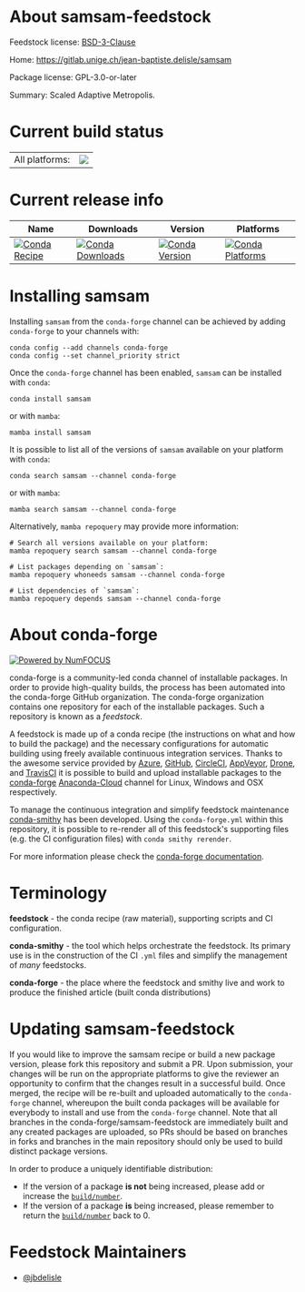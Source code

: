 About samsam-feedstock
======================

Feedstock license: [BSD-3-Clause](https://github.com/conda-forge/samsam-feedstock/blob/main/LICENSE.txt)

Home: https://gitlab.unige.ch/jean-baptiste.delisle/samsam

Package license: GPL-3.0-or-later

Summary: Scaled Adaptive Metropolis.

Current build status
====================


<table><tr><td>All platforms:</td>
    <td>
      <a href="https://dev.azure.com/conda-forge/feedstock-builds/_build/latest?definitionId=13583&branchName=main">
        <img src="https://dev.azure.com/conda-forge/feedstock-builds/_apis/build/status/samsam-feedstock?branchName=main">
      </a>
    </td>
  </tr>
</table>

Current release info
====================

| Name | Downloads | Version | Platforms |
| --- | --- | --- | --- |
| [![Conda Recipe](https://img.shields.io/badge/recipe-samsam-green.svg)](https://anaconda.org/conda-forge/samsam) | [![Conda Downloads](https://img.shields.io/conda/dn/conda-forge/samsam.svg)](https://anaconda.org/conda-forge/samsam) | [![Conda Version](https://img.shields.io/conda/vn/conda-forge/samsam.svg)](https://anaconda.org/conda-forge/samsam) | [![Conda Platforms](https://img.shields.io/conda/pn/conda-forge/samsam.svg)](https://anaconda.org/conda-forge/samsam) |

Installing samsam
=================

Installing `samsam` from the `conda-forge` channel can be achieved by adding `conda-forge` to your channels with:

```
conda config --add channels conda-forge
conda config --set channel_priority strict
```

Once the `conda-forge` channel has been enabled, `samsam` can be installed with `conda`:

```
conda install samsam
```

or with `mamba`:

```
mamba install samsam
```

It is possible to list all of the versions of `samsam` available on your platform with `conda`:

```
conda search samsam --channel conda-forge
```

or with `mamba`:

```
mamba search samsam --channel conda-forge
```

Alternatively, `mamba repoquery` may provide more information:

```
# Search all versions available on your platform:
mamba repoquery search samsam --channel conda-forge

# List packages depending on `samsam`:
mamba repoquery whoneeds samsam --channel conda-forge

# List dependencies of `samsam`:
mamba repoquery depends samsam --channel conda-forge
```


About conda-forge
=================

[![Powered by
NumFOCUS](https://img.shields.io/badge/powered%20by-NumFOCUS-orange.svg?style=flat&colorA=E1523D&colorB=007D8A)](https://numfocus.org)

conda-forge is a community-led conda channel of installable packages.
In order to provide high-quality builds, the process has been automated into the
conda-forge GitHub organization. The conda-forge organization contains one repository
for each of the installable packages. Such a repository is known as a *feedstock*.

A feedstock is made up of a conda recipe (the instructions on what and how to build
the package) and the necessary configurations for automatic building using freely
available continuous integration services. Thanks to the awesome service provided by
[Azure](https://azure.microsoft.com/en-us/services/devops/), [GitHub](https://github.com/),
[CircleCI](https://circleci.com/), [AppVeyor](https://www.appveyor.com/),
[Drone](https://cloud.drone.io/welcome), and [TravisCI](https://travis-ci.com/)
it is possible to build and upload installable packages to the
[conda-forge](https://anaconda.org/conda-forge) [Anaconda-Cloud](https://anaconda.org/)
channel for Linux, Windows and OSX respectively.

To manage the continuous integration and simplify feedstock maintenance
[conda-smithy](https://github.com/conda-forge/conda-smithy) has been developed.
Using the ``conda-forge.yml`` within this repository, it is possible to re-render all of
this feedstock's supporting files (e.g. the CI configuration files) with ``conda smithy rerender``.

For more information please check the [conda-forge documentation](https://conda-forge.org/docs/).

Terminology
===========

**feedstock** - the conda recipe (raw material), supporting scripts and CI configuration.

**conda-smithy** - the tool which helps orchestrate the feedstock.
                   Its primary use is in the construction of the CI ``.yml`` files
                   and simplify the management of *many* feedstocks.

**conda-forge** - the place where the feedstock and smithy live and work to
                  produce the finished article (built conda distributions)


Updating samsam-feedstock
=========================

If you would like to improve the samsam recipe or build a new
package version, please fork this repository and submit a PR. Upon submission,
your changes will be run on the appropriate platforms to give the reviewer an
opportunity to confirm that the changes result in a successful build. Once
merged, the recipe will be re-built and uploaded automatically to the
`conda-forge` channel, whereupon the built conda packages will be available for
everybody to install and use from the `conda-forge` channel.
Note that all branches in the conda-forge/samsam-feedstock are
immediately built and any created packages are uploaded, so PRs should be based
on branches in forks and branches in the main repository should only be used to
build distinct package versions.

In order to produce a uniquely identifiable distribution:
 * If the version of a package **is not** being increased, please add or increase
   the [``build/number``](https://docs.conda.io/projects/conda-build/en/latest/resources/define-metadata.html#build-number-and-string).
 * If the version of a package **is** being increased, please remember to return
   the [``build/number``](https://docs.conda.io/projects/conda-build/en/latest/resources/define-metadata.html#build-number-and-string)
   back to 0.

Feedstock Maintainers
=====================

* [@jbdelisle](https://github.com/jbdelisle/)

